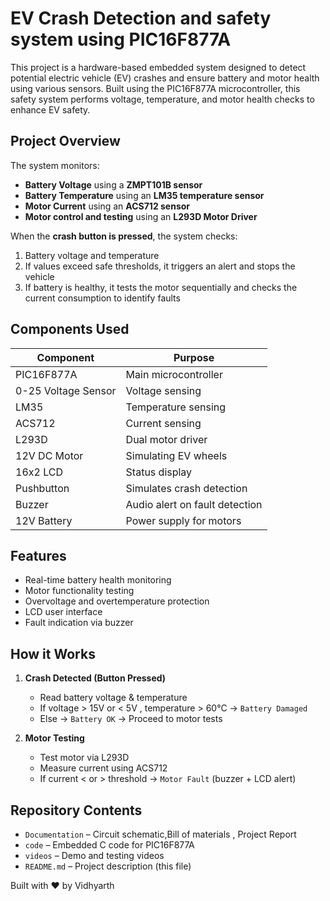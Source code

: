 # EV Crash Detection and safety system using PIC16F877A

This project is a hardware-based embedded system designed to detect potential electric vehicle (EV) crashes and ensure battery and motor health using various sensors. Built using the PIC16F877A microcontroller, this safety system performs voltage, temperature, and motor health checks to enhance EV safety.

## Project Overview

The system monitors:

- **Battery Voltage** using a **ZMPT101B sensor**
- **Battery Temperature** using an **LM35 temperature sensor**
- **Motor Current** using an **ACS712 sensor**
- **Motor control and testing** using an **L293D Motor Driver**

When the **crash button is pressed**, the system checks:

1. Battery voltage and temperature
2. If values exceed safe thresholds, it triggers an alert and stops the vehicle
3. If battery is healthy, it tests the motor sequentially and checks the current consumption to identify faults

## Components Used

| Component           | Purpose                        |
| ------------------- | ------------------------------ |
| PIC16F877A          | Main microcontroller           |
| 0-25 Voltage Sensor | Voltage sensing                |
| LM35                | Temperature sensing            |
| ACS712              | Current sensing                |
| L293D               | Dual motor driver              |
| 12V DC Motor        | Simulating EV wheels           |
| 16x2 LCD            | Status display                 |
| Pushbutton          | Simulates crash detection      |
| Buzzer              | Audio alert on fault detection |
| 12V Battery         | Power supply for motors        |

## Features

- Real-time battery health monitoring
- Motor functionality testing
- Overvoltage and overtemperature protection
- LCD user interface
- Fault indication via buzzer

## How it Works

1. **Crash Detected (Button Pressed)**

   - Read battery voltage & temperature
   - If voltage > 15V or < 5V , temperature > 60°C → `Battery Damaged`
   - Else → `Battery OK` → Proceed to motor tests

2. **Motor Testing**

   - Test motor via L293D
   - Measure current using ACS712
   - If current < or > threshold → `Motor Fault` (buzzer + LCD alert)

## Repository Contents

- `Documentation` – Circuit schematic,Bill of materials , Project Report
- `code` – Embedded C code for PIC16F877A
- `videos` – Demo and testing videos
- `README.md` – Project description (this file)

Built with ❤️ by Vidhyarth

